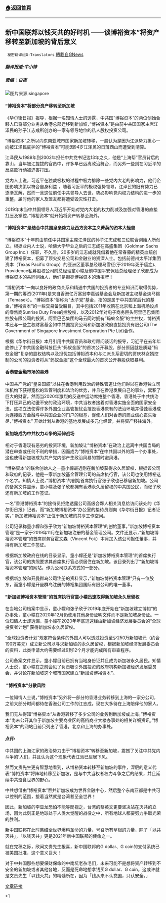 ###  [:house:返回首頁](https://github.com/ourhimalayas/txt)
---

## 新中国联邦以钱灭共的好时机 ——谈博裕资本”将资产移转至新加坡的背后意义
` 秘密翻译组G-Translators` [轉載自GNews](https://gnews.org/zh-hans/932486/)

##### 翻译报道:牛小妹

##### 责编：白夜
![]()![](https://gnews.org/wp-content/uploads/2021/02/1-64.png)图片来源:singapore
#### “博裕资本”将部分资产移转至新加坡

《华尔街日报》报导，根据一名知情人士的透露，中共国”博裕资本”的两位创始合夥人已将部分业务从香港总部迁移到新加坡，”博裕资本”是由前中共国国家主席江泽民的孙子江志成所创办的一家有领导地位的私人股权投资公司。

“博裕资本”之所以向东南亚城市国家新加坡转移，一般认为是因为江派势力担心一向被江泽民庇护的”博裕资本”可能因94岁江泽民的日薄西山而遭受到清算。

江泽民从1989年到2002年担任中共党书记达13年之久，他是“上海帮”官员背后的靠山，当年被江提拔的官员中，许多早已远离政治舞台，而另外一些则在习近平的反腐败行动被迫害打压。

党内人士说，习近平在独裁极权的过程中极力排除一些党内大老的影响力，他们企图影响决策以符合自身利益 ，随着习近平的极权强势领导，江泽民的旧有势力已逐渐瓦解，然而一旦这位前任中共领导人去世，势必影响党内权力结构的进一步的重整，届时他的家人及盟友都将遭受毁灭性打击。

2019年末当中共国领导人习近平开始对党内大老的权力削减及加强对香港的直接打压及掌控，”博裕资本”就开始将资产转移至海外。

#### “博裕资本”是结合中共国皇亲势力及西方资本主义菁英的资本大怪兽

“博裕资本”十年前由前任中共国家主席江泽民的孙子江志成和三位联合创始人所创立。根据业内人士说，哈佛大学毕业之后的江志成在高盛集团（Goldman Sachs Group Inc.）任职，不久后，20多岁的江志成就凭借着他在常春藤的精英血统创建了博裕资本，招募了顶尖交易公司和金融业的资深人士。包括前德州太平洋集团资本（Texas Pacific Group）的亚洲区董事总经理马雪征(于2019年死于癌症)、Providence私募股权公司前总经理童小幪及前中国平安保险总经理张子欣都成为博裕资本的共同创始人，他们是擦亮博裕资本的活招牌！

“博裕资本”一向以良好的政商关系和精通中共国的投资者的专业知识而取得优势，第一期的筹资(2011年)是来自香港亿万富翁李嘉诚基金会及新加坡主权基金淡马锡（Temasek）。“博裕资本”俗称为“太子党”基金，指的是属于中共国官后代的基金，”博裕资本”的一些交易备受瞩目，其中包括2011年收购在北京和上海机场设点的零售商Sunrise Duty Free的控股权，以及2012年对电子商务巨头阿里巴巴集团控股有限公司的投资，阿里巴巴集团的马云同时拥有”蚂蚁金服”的主控权，博裕资本还与一些主权财富基金如中共国投资公司和新加坡政府直接投资有限公司(The Government of Singapore Investment Corporation Pte Ltd)合作。

根据《华尔街日报》本月引用中共国官员和政府顾问谈话的报导，习近平在去年年底停止了中共国金融科技巨头”蚂蚁金服”的首次公开募股，部分原因就是质疑”蚂蚁金服”复杂的股权结构以及担忧包括博裕资本和与江派关系密切的贾庆林女婿控制的公司的投资者将从”蚂蚁金服”这个全球最大的首次公开募股获取暴利。

#### 香港变金融市场的臭港

中国共产党的”皇亲国戚”以往在香港利用政治的特殊管道让他们得以在香港独立司法机构下获得宽松的监管制度和法治的优势，并且在香港发展自己的事业，累积了巨大的财富。然而当2020年激烈的反送中运动席捲整个香港，香港处于中共统治下打压异己的动盪不安的政治环境，中共当权者接着对香港实施全面的国家安全法。这项立法使得许多外国企业高管担忧会摧毁香港原有的法治环境并侵蚀香港成为连接西方金融与中共国企业的门户的根基，促使人们对香港的商业信心丧失殆尽，”博裕资本” 开始计划从香港的基地发展成多元化经营，并将资产移往海外。

#### 新加坡成为中共权力斗争的延伸战场

相对于香港现有恶劣的投资环境，新加坡让”博裕资本”在政治上远离中共国当局的潜在审查或任何不利的举措，因而成为”博裕资本”在中共国以外的第一个办事处，这也使得新加坡成为共产党内部产生政治风暴的暂时避风港。

“博裕资本”的联合创始人之一童小幪最近刚在新加坡获得永久居留权，根据该公司和政府的记录，他是一家新加坡基金管理公司的首席执行官，该公司也使用博裕这个名字。知情人士说，”博裕资本”的创始首席执行官张子欣也已移居新加坡。公司的备案文件显示，童小幪及张子欣都拥有香港永久居留权的中共国公民，而张子欣还有新加坡的工作签证。

一名”香港博裕资本”的接待员拒绝透露公司高级合夥人相关消息给访问该处的《华尔街日报》记者。而”新加坡博裕资本”办公室的接待员则向《华尔街日报》记者证实，” 新加坡博裕资本”正位于新加坡的共享工作空间。

公司记录称童小幪和张子欣为”新加坡博裕资本管理”的创始董事，”新加坡博裕资本管理”是一家于2019年11月在新加坡注册的基金管理公司。文件还显示，”新加坡博裕资本管理”的首席财务官霍文森（Vincent Fok）本月加入该公司担任董事，并持有新加坡工作签证。

根据新加坡政府在线的目录显示，童小幪还是”新加坡博裕资本管理”的首席执行官，该公司的执照要求其首席执行官必须居住在新加坡。该目录列出了”新加坡博裕资本管理”的网站，作为公司联系方式的一部分。

根据新加坡和开曼群岛公司注册的资料显示，”新加坡博裕资本管理”只有一位股东，而童小幪是开曼群岛注册的博裕集团国际有限公司的唯一董事。

#### ”新加坡博裕资本管理”的首席执行官童小幪迅速取得新加坡永久居留权

在当地公司档案中显示，童小幪和张子欣于2019年底开始在”新加坡建立博裕”的办事处，童小幪在2020年12月仍使用其他身份证明文件而不是新加坡身份证。一位知情人士却透漏，童小幪在2020年年底迅速经由新加坡经济发展委员会的“全球投资者计划” 获得新加坡永久居留权。

“全球投资者计划”规定符合条件的外国人可以透过投资至少250万新加坡元（约合190万美元）成立新公司以寻求新加坡的永久居留权，根据新加坡经济发展委员会的资料，此类申请大约需要经过9到12个月才能完成所有审查程序。

公司备案文件显示，童小幪目前已拥有当地身份证并且成为新加坡永久居民。知情人士说，童小幪在之前会见了负责吸引外国投资的政府机构新加坡经济发展委员会，并讨论在新加坡这个城市国家建立”新加坡博裕资本”。

####  ”博裕资本”分散风险

一位知情人士说，”博裕资本”另外将一部分的香港业务转移到上海的一家分公司，之前大部分时间都待在香港公司工作的江志成，现在大多待在上海陪伴他的家人。

我们无从得知”博裕资本”从香港转移了多少公司的业务到新加坡或上海。”博裕资本”尚未公开其位于新加坡主要商业区的高档商业大楼办事处的相关详细资讯，”博裕资本”的网站目前只列出了香港，北京和上海的办事处。

#### 点评:

中共国的上海江家的政治势力由于”博裕资本”转移至新加坡，震撼了关注中共党内斗争的’人们，并且认为这个现象代表江派已屈居下风。

然而文贵先生更有智慧地看到，从博裕资本转移至新加坡的事件，深层的意义代表”博裕资本”将阵地转移至新加坡，是与中共当权者权力斗争之后的结果，并且延续中共蚕食世界的野心。

中共想借由”博裕资本”吞并新加坡成为世界金融中心，然后整个东南亚都是中共可以控制的范围，接着当然就是台湾甚至全世界！

因此，新加坡的李显龙恐怕不能等閒视之，台湾的蔡英文更要坚决站在灭共的立场，因为此刻正是地球处于人类大觉醒的战役之中，所有地球人都要努力争取光荣的胜利。

新中国联邦在此时集结全世界爆料革命的力量，号召所有草根的力量，除了「以共灭共」，「以钱灭共」更是2021年新中国联邦的使命之一。

就在完稿之际，欣闻文贵先生报喜，新中国联邦的G dollar、G coin的支付系统已被美国批准，这个意义巨大！

对于中共国那些想要保财保命的中南坑老杂毛们，未来可能不是想将资产转移到不安全的新加坡或者其他各地，反而是死命地想拿钱买G dollar、G coin，这或许就是文贵先生「以钱灭共」的精髓所在，因为「钱从来不认党国，只认安全。」

[文章链接](https://www.wsj.com/articles/co-founders-of-chinese-private-equity-firm-boyu-build-singapore-base-11614001812)

+1
